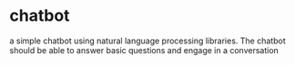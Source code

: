 # chatbot
 a simple chatbot using natural language processing libraries. The chatbot should be able to answer basic questions and engage in a conversation
